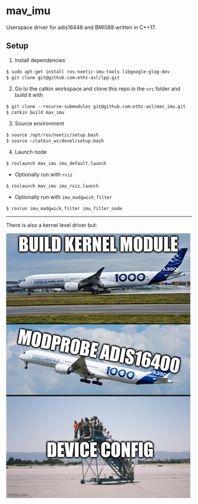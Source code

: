 # mav_imu

Userspace driver for adis16448 and BMI088 written in C++17.

## Setup

1. Install dependencies

```shell
$ sudo apt-get install ros-noetic-imu-tools libgoogle-glog-dev
$ git clone git@github.com:ethz-asl/lpp.git
```

2. Go to the catkin workspace and clone this repo in the `src` folder and build it with
```shell
$ git clone --recurse-submodules git@github.com:ethz-asl/mav_imu.git
$ catkin build mav_imu
```
3. Source environment

```shell
$ source /opt/ros/noetic/setup.bash
$ source ~/catkin_ws/devel/setup.bash
```

4. Launch node
```shell
$ roslaunch mav_imu imu_default.launch
```

- Optionally run with `rviz`

```shell
$ roslaunch mav_imu imu_rviz.launch
```

- Optionally run with `imu_madgwick_filter`

```shell
$ rosrun imu_madgwick_filter imu_filter_node
```

***

There is also a kernel level driver but:

![](docs/adis16400.png)
